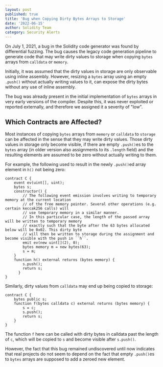 ```yaml
---
layout: post
published: true
title: 'Bug when Copying Dirty Bytes Arrays to Storage'
date: '2022-06-15'
author: Solidity Team
category: Security Alerts
---
```


On July 1, 2021, a bug in the Solidity code generator was found by differential fuzzing.
The bug causes the legacy code generation pipeline to generate code that
may write dirty values to storage when copying ``bytes`` arrays from ``calldata`` or ``memory``.

Initially, it was assumed that the dirty values in storage are only observable using inline
assembly. However, resizing a ``bytes`` array using an empty ``.push()`` without actually
writing values to it, can expose the dirty bytes without any use of inline assembly.

The bug was already present in the initial implementation of ``bytes`` arrays in very early versions of the compiler.
Despite this, it was never exploited or reported externally, and therefore we assigned it a severity of "low".

## Which Contracts are Affected?

Most instances of copying ``bytes`` arrays from ``memory`` or ``calldata`` to ``storage`` can be affected
in the sense that they may write dirty values. Those dirty values in storage only become visible,
if there are empty ``.push()``es to the ``bytes`` array (in older version also assignments to its
``.length`` field) and the resulting elements are assumed to be zero without actually writing to them.

For example, the following used to result in the newly ``.push()``ed array element in ``h()`` not being zero:

```solidity
contract C {
    event ev(uint[], uint);
    bytes s;
    constructor() {
        // The following event emission involves writing to temporary memory at the current location
        // of the free memory pointer. Several other operations (e.g. certain keccak256 calls) will
        // use temporary memory in a similar manner.
        // In this particular case, the length of the passed array will be written to temporary memory
        // exactly such that the byte after the 63 bytes allocated below will be 0x02. This dirty byte
        // will then be written to storage during the assignment and become visible with the push in ``h``.
        emit ev(new uint[](2), 0);
        bytes memory m = new bytes(63);
        s = m;
    }
    function h() external returns (bytes memory) {
        s.push();
        return s;
      }
}
```

Similarly, dirty values from ``calldata`` may end up being copied to storage:

```solidity
contract C {
    bytes public s;
    function f(bytes calldata c) external returns (bytes memory) {
        s = c;
        s.push();
        return s;
    }
}
```

The function ``f`` here can be called with dirty bytes in calldata past the length of ``c``, which
will be copied to ``s`` and become visible after ``s.push()``.

However, the fact that this bug remained undiscovered until now indicates that real projects do not seem to depend
on the fact that empty ``.push()``es to ``bytes`` arrays are supposed to add a zeroed new element.
